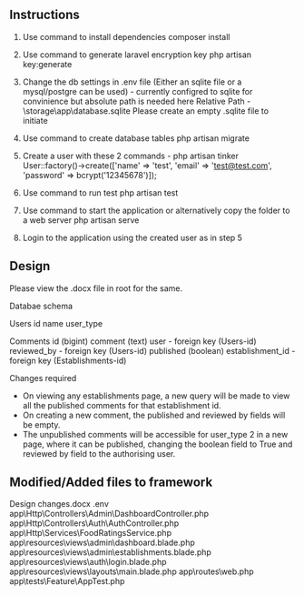 ## Instructions

1. Use command to install dependencies 
composer install

2. Use command to generate laravel encryption key
php artisan key:generate

3. Change the db settings in .env file (Either an sqlite file or a mysql/postgre can be used) - currently configred to sqlite for convinience but absolute path is needed here
Relative Path - \storage\app\database.sqlite
Please create an empty .sqlite file to initiate

4. Use command to create database tables
php artisan migrate

5. Create a user with these 2 commands - 
php artisan tinker
User::factory()->create(['name' => 'test', 'email' => 'test@test.com', 'password' => bcrypt('12345678')]);

6. Use command to run test
php artisan test

7. Use command to start the application or alternatively copy the folder to a web server
php artisan serve

8. Login to the application using the created user as in step 5

## Design

Please view the .docx file in root for the same.

Databae schema

Users
id
name
user_type

Comments
id (bigint)
comment (text)
user - foreign key (Users-id)
reviewed_by - foreign key (Users-id)
published (boolean)
establishment_id - foreign key (Establishments-id)

Changes required

- On viewing any establishments page, a new query will be made to view all the published comments for that establishment id.
- On creating a new comment, the published and reviewed by fields will be empty.
- The unpublished comments will be accessible for user_type 2 in a new page, where it can be published, changing the boolean field to True and reviewed by field to the authorising user.


## Modified/Added files to framework
Design changes.docx
.env
app\Http\Controllers\Admin\DashboardController.php
app\Http\Controllers\Auth\AuthController.php
app\Http\Services\FoodRatingsService.php
app\resources\views\admin\dashboard.blade.php
app\resources\views\admin\establishments.blade.php
app\resources\views\auth\login.blade.php
app\resources\views\layouts\main.blade.php
app\routes\web.php
app\tests\Feature\AppTest.php